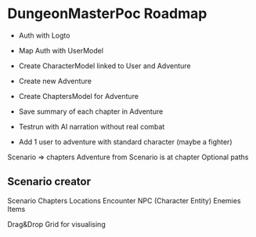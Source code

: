 # DungeonMasterPoc Roadmap

- Auth with Logto
- Map Auth with UserModel

- Create CharacterModel linked to User and Adventure

- Create new Adventure
- Create ChaptersModel for Adventure
- Save summary of each chapter in Adventure

- Testrun with AI narration without real combat

- Add 1 user to adventure with standard character (maybe a fighter)

Scenario => chapters
Adventure from Scenario is at chapter
Optional paths


Scenario creator
-----------------

Scenario
  Chapters
    Locations
      Encounter
        NPC (Character Entity)
        Enemies 
        Items

Drag&Drop Grid for visualising
